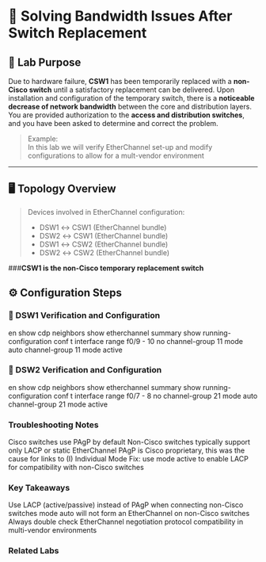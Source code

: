 # 🔧 Solving Bandwidth Issues After Switch Replacement

## 🧠 Lab Purpose
Due to hardware failure, **CSW1** has been temporarily replaced with a **non-Cisco switch** until a satisfactory replacement 
can be delivered. Upon installation and configuration of the temporary switch, there is a **noticeable decrease of network 
bandwidth** between the core and distribution layers. You are provided authorization to the **access and distribution 
switches**, and you have been asked to determine and correct the problem.

> Example:  
> In this lab we will verify EtherChannel set-up and modify configurations to allow for a mult-vendor environment

---

## 🖥️ Topology Overview

> Devices involved in EtherChannel configuration: 
> - DSW1 ↔ CSW1 (EtherChannel bundle)
> - DSW2 ↔ CSW1 (EtherChannel bundle)
> - DSW1 ↔ CSW2 (EtherChannel bundle)
> - DSW2 ↔ CSW2 (EtherChannel bundle)

###**CSW1 is the non-Cisco temporary replacement switch**

## ⚙️ Configuration Steps

### 🔹 DSW1 Verification and Configuration
en
show cdp neighbors
show etherchannel summary
show running-configuration
conf t
interface range f0/9 - 10
no channel-group 11 mode auto
channel-group 11 mode active

### 🔹 DSW2 Verification and Configuration
en
show cdp neighbors
show etherchannel summary
show running-configuration
conf t
interface range f0/7 - 8
no channel-group 21 mode auto
channel-group 21 mode active

### Troubleshooting Notes
Cisco switches use PAgP by default
Non-Cisco switches typically support only LACP or static EtherChannel
PAgP is Cisco proprietary, this was the cause for links to (I) Individual Mode
Fix: use mode active to enable LACP for compatibility with non-Cisco switches

### Key Takeaways
Use LACP (active/passive) instead of PAgP when connecting non-Cisco switches
mode auto will not form an EtherChannel on non-Cisco switches
Always double check EtherChannel negotiation protocol compatibility in multi-vendor environments

### Related Labs
